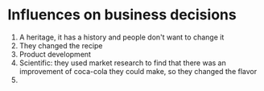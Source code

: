 # Influences on business decisions

1. A heritage, it has a history and people don't want to change it
2. They changed the recipe
3. Product development
4. Scientific: they used market research to find that there was an improvement
   of coca-cola they could make, so they changed the flavor
5. 

